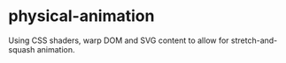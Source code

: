 physical-animation
==================

Using CSS shaders, warp DOM and SVG content to allow for stretch-and-squash animation.
